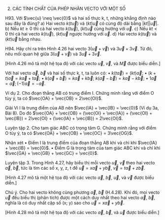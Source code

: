 2. CÁC TÍNH CHẤT CỦA PHÉP NHÂN VECTO VỚI MỘT SỐ

H93. Với $\vec{u} \neq \vec{0}$ và hai số thực k, t, những khẳng định nào sau đây là đúng?
a) Hai vecto $k(t\vec{u})$ và $(kt)\vec{u}$ có cùng độ dài bằng $|kt||\vec{u}|$.
b) Nếu $kt \geq 0$ thì cả hai vecto $k(t\vec{u})$, $(kt)\vec{u}$ cùng hướng với $\vec{u}$.
c) Nếu $kt < 0$ thì cả hai vecto $k(t\vec{u})$, $(kt)\vec{u}$ ngược hướng với $\vec{u}$.
d) Hai vecto $k(t\vec{u})$ và $(kt)\vec{u}$ bằng nhau.

H94. Hãy chỉ ra trên Hình 4.26 hai vecto $3(\vec{u} + \vec{v})$ và $3\vec{u} + 3\vec{v}$.
Từ đó, nêu mối quan hệ giữa $3(\vec{u} + \vec{v})$ và $3\vec{u} + 3\vec{v}$.

[Hình 4.26 mô tả một hệ tọa độ với các vecto $\vec{u}$, $\vec{v}$, và $\vec{M}$ được biểu diễn.]

Với hai vecto $\vec{a}$, $\vec{b}$ và hai số thực k, t, ta luôn có:
• $k(t\vec{a}) = (kt)\vec{a}$;                    • $(k + t)\vec{a} = k\vec{a} + t\vec{a}$;
• $k(\vec{a} + \vec{b}) = k\vec{a} + k\vec{b}$; $k(\vec{a} - \vec{b}) = k\vec{a} - k\vec{b}$;    • $1\vec{a} = \vec{a}; (-1)\vec{a} = -\vec{a}$.

Ví dụ 2. Cho đoạn thẳng AB có trung điểm I. Chứng minh rằng với điểm O tùy ý, ta có
$\vec{OA} + \vec{OB} = 2\vec{OI}$.

Giải
Vì I là trung điểm của AB nên $\vec{IA} + \vec{IB} = \vec{0}$ (Ví dụ 3a, Bài 8).
Do đó $\vec{OA} + \vec{OB} = (\vec{OI} + \vec{IA}) + (\vec{OI} + \vec{IB}) = 2\vec{OI} + (\vec{IA} + \vec{IB}) = 2\vec{OI}$.

Luyện tập 2. Cho tam giác ABC có trọng tâm G. Chứng minh rằng với điểm O tùy ý, ta có
$\vec{OA} + \vec{OB} + \vec{OC} = 3\vec{OG}$.

Nhận xét
• Điểm I là trung điểm của đoạn thẳng AB khi và chỉ khi $\vec{IA} + \vec{IB} = \vec{0}$.
• Điểm G là trọng tâm của tam giác ABC khi và chỉ khi $\vec{GA} + \vec{GB} + \vec{GC} = \vec{0}$.

Luyện tập 3. Trong Hình 4.27, hãy biểu thị mỗi vecto $\vec{u}$, $\vec{v}$ theo hai vecto $\vec{a}$, $\vec{b}$, tức là tìm các số x, y, z, t để $\vec{u} = x\vec{a} + y\vec{b}$, $\vec{v} = t\vec{a} + z\vec{b}$.

[Hình 4.27 mô tả một hệ tọa độ với các vecto $\vec{a}$, $\vec{b}$, $\vec{u}$, và $\vec{v}$ được biểu diễn.]

Chú ý. Cho hai vecto không cùng phương $\vec{a}$, $\vec{b}$ (H.4.28). Khi đó, mọi vecto $\vec{u}$ đều biểu thị (phân tích) được một cách duy nhất theo hai vecto $\vec{a}$, $\vec{b}$, nghĩa là có duy nhất cặp số (x; y) sao cho $\vec{u} = x\vec{a} + y\vec{b}$.

[Hình 4.28 mô tả một hệ tọa độ với các vecto $\vec{a}$, $\vec{b}$, và $\vec{u}$ được biểu diễn.]